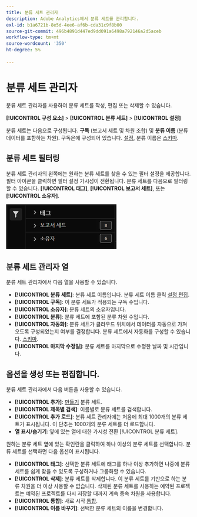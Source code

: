 ```yaml
---
title: 분류 세트 관리자
description: Adobe Analytics에서 분류 세트를 관리합니다.
exl-id: b1a6721b-8e5d-4ee6-af6b-cda31c9f8b00
source-git-commit: 496b4891d447ed9dd091a6498a792146a2d5aceb
workflow-type: tm+mt
source-wordcount: '350'
ht-degree: 5%

---
```


# 분류 세트 관리자

분류 세트 관리자를 사용하여 분류 세트를 작성, 편집 또는 삭제할 수 있습니다.

**[!UICONTROL 구성 요소]** > **[!UICONTROL 분류 세트]** > **[!UICONTROL 설정]**

분류 세트는 다음으로 구성됩니다. **구독** (보고서 세트 및 차원 조합) 및 **분류 이름** (분류 데이터를 포함하는 차원). 구독은에 구성되어 있습니다. [설정](settings.md), 분류 이름은 [스키마](schema.md).

## 분류 세트 필터링

분류 세트 관리자의 왼쪽에는 원하는 분류 세트를 찾을 수 있는 필터 설정을 제공합니다. 필터 아이콘을 클릭하면 필터 설정 가시성이 전환됩니다. 분류 세트를 다음으로 필터링할 수 있습니다. **[!UICONTROL 태그]**, **[!UICONTROL 보고서 세트]**, 또는 **[!UICONTROL 소유자]**.

![분류 세트 필터링](../../assets/classification-set-filters.png)

## 분류 세트 관리자 열

분류 세트 관리자에서 다음 열을 사용할 수 있습니다.

* **[!UICONTROL 분류 세트]**: 분류 세트 이름입니다. 분류 세트 이름 클릭 [설정 편집](settings.md).
* **[!UICONTROL 구독]**: 이 분류 세트가 적용되는 구독 수입니다.
* **[!UICONTROL 소유자]**: 분류 세트의 소유자입니다.
* **[!UICONTROL 분류]**: 분류 세트에 포함된 분류 차원 수입니다.
* **[!UICONTROL 자동화]**: 분류 세트가 클라우드 위치에서 데이터를 자동으로 가져오도록 구성되었는지 여부를 결정합니다. 분류 세트에서 자동화를 구성할 수 있습니다. [스키마](schema.md).
* **[!UICONTROL 마지막 수정일]**: 분류 세트를 마지막으로 수정한 날짜 및 시간입니다.

## 옵션을 생성 또는 편집합니다.

분류 세트 관리자에서 다음 버튼을 사용할 수 있습니다.

* **[!UICONTROL 추가]**: [만들기](create.md) 분류 세트.
* **[!UICONTROL 제목별 검색]**: 이름별로 분류 세트를 검색합니다.
* **[!UICONTROL 추가 로드]**: 분류 세트 관리자에는 처음에 최대 1000개의 분류 세트가 표시됩니다. 이 단추는 1000개의 분류 세트를 더 로드합니다.
* **열 표시/숨기기**: 옆에 있는 열에 대한 가시성 전환 [!UICONTROL 분류 세트].

원하는 분류 세트 옆에 있는 확인란을 클릭하여 하나 이상의 분류 세트를 선택합니다. 분류 세트를 선택하면 다음 옵션이 표시됩니다.

* **[!UICONTROL 태그]**: 선택한 분류 세트에 태그를 하나 이상 추가하면 나중에 분류 세트를 쉽게 찾을 수 있도록 구성하거나 그룹화할 수 있습니다.
* **[!UICONTROL 삭제]**: 분류 세트를 삭제합니다. 이 분류 세트를 기반으로 하는 분류 차원을 더 이상 사용할 수 없습니다. 삭제된 분류 세트를 사용하는 예약된 프로젝트는 예약된 프로젝트를 다시 저장할 때까지 계속 종속 차원을 사용합니다.
* **[!UICONTROL 통합]**: 새로 시작 [통합](../consolidations/process.md).
* **[!UICONTROL 이름 바꾸기]**: 선택한 분류 세트의 이름을 변경합니다.
